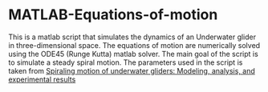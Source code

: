 # MATLAB-Equations-of-motion

This is a matlab script that simulates the dynamics of an Underwater glider in three-dimensional space. The equations of motion are numerically solved using the ODE45 (Runge Kutta) matlab solver.
The main goal of the script is to simulate a steady spiral motion. The parameters used in the script is taken from [Spiraling motion of underwater gliders: Modeling, analysis, and experimental results](https://www.researchgate.net/publication/256817942_Spiraling_motion_of_underwater_gliders_Modeling_analysis_and_experimental_results)
